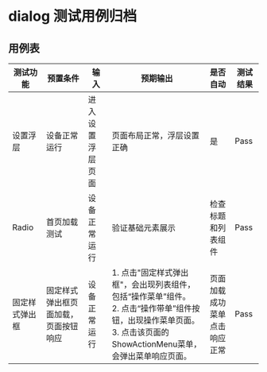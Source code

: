 # dialog 测试用例归档

## 用例表

| 测试功能 | 预置条件       | 输入             | 预期输出          | 是否自动 | 测试结果 |
|------| -------------- |----------------|---------------| :------- | -------- |
| 设置浮层 | 设备正常运行   | 进入设置浮层页面 | 页面布局正常，浮层设置正确 | 是       | Pass     |
| Radio                      | 首页加载测试                            | 设备正常运行 | 验证基础元素展示 | 检查标题和列表组件 | Pass     |
| 固定样式弹出框 | 固定样式弹出框页面加载，页面按钮响应 | 设备正常运行 | 1. 点击"固定样式弹出框"，会出现列表组件，包括“操作菜单”组件。<br>2. 点击“操作带单”组件按钮，出现操作菜单页面。<br>3. 点击该页面的ShowActionMenu菜单，会弹出菜单响应页面。 | 页面加载成功<br>菜单点击响应正常 | Pass     |